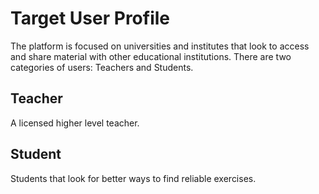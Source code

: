 # Target User Profile

The platform is focused on universities and institutes that look to access and share material with other educational institutions. There are two categories of users: Teachers and Students. 

## Teacher

A licensed higher level teacher.

## Student

Students that look for better ways to find reliable exercises.

